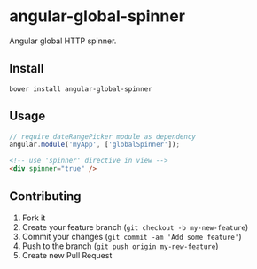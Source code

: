 angular-global-spinner
======================

Angular global HTTP spinner.

## Install

```
bower install angular-global-spinner
```

## Usage

```js
// require dateRangePicker module as dependency
angular.module('myApp', ['globalSpinner']);
```

```html
<!-- use 'spinner' directive in view -->
<div spinner="true" />
```

## Contributing

1. Fork it
2. Create your feature branch (`git checkout -b my-new-feature`)
3. Commit your changes (`git commit -am 'Add some feature'`)
4. Push to the branch (`git push origin my-new-feature`)
5. Create new Pull Request
